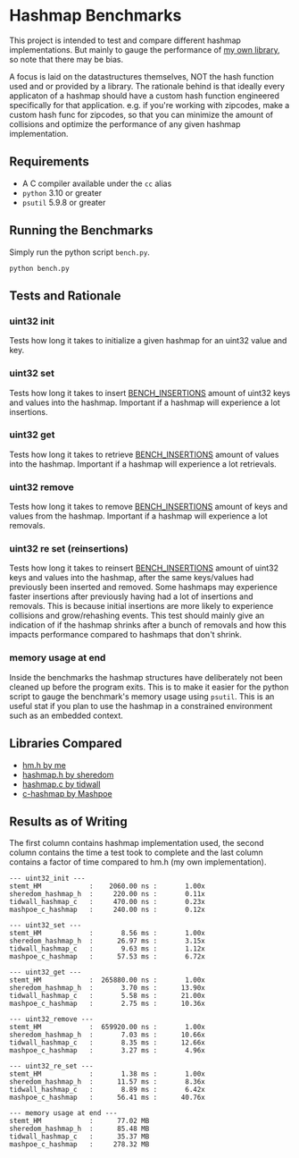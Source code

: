 # Hashmap Benchmarks

This project is intended to test and compare different hashmap implementations.
But mainly to gauge the performance of [my own library](https://github.com/Stemt/hm.h), so note that there may be bias.

A focus is laid on the datastructures themselves, NOT the hash function used and or provided by a library.
The rationale behind is that ideally every applicaton of a hashmap should have a custom hash function engineered specifically for that application.
e.g. if you're working with zipcodes, make a custom hash func for zipcodes, so that you can minimize the amount of collisions and optimize the performance of any given hashmap implementation.

## Requirements 

- A C compiler available under the `cc` alias
- `python` 3.10 or greater
- `psutil` 5.9.8 or greater

## Running the Benchmarks

Simply run the python script `bench.py`.
```
python bench.py
```

## Tests and Rationale

### uint32 init

Tests how long it takes to initialize a given hashmap for an uint32 value and key.

### uint32 set

Tests how long it takes to insert [BENCH_INSERTIONS](./src/bench_config.h) amount of uint32 keys and values into the hashmap.
Important if a hashmap will experience a lot insertions.

### uint32 get

Tests how long it takes to retrieve [BENCH_INSERTIONS](./src/bench_config.h) amount of values into the hashmap.
Important if a hashmap will experience a lot retrievals.

### uint32 remove

Tests how long it takes to remove [BENCH_INSERTIONS](./src/bench_config.h) amount of keys and values from the hashmap.
Important if a hashmap will experience a lot removals.

### uint32 re set (reinsertions)

Tests how long it takes to reinsert [BENCH_INSERTIONS](./src/bench_config.h) amount of uint32 keys and values into the hashmap, after the same keys/values had previously been inserted and removed.
Some hashmaps may experience faster insertions after previously having had a lot of insertions and removals.
This is because initial insertions are more likely to experience collisions and grow/rehashing events.
This test should mainly give an indication of if the hashmap shrinks after a bunch of removals and how this impacts performance compared to hashmaps that don't shrink.

### memory usage at end

Inside the benchmarks the hashmap structures have deliberately not been cleaned up before the program exits.
This is to make it easier for the python script to gauge the benchmark's memory usage using `psutil`.
This is an useful stat if you plan to use the hashmap in a constrained environment such as an embedded context.

## Libraries Compared

- [hm.h by me](https://github.com/Stemt/hm.h)
- [hashmap.h by sheredom](https://github.com/sheredom/hashmap.h)
- [hashmap.c by tidwall](https://github.com/tidwall/hashmap.c/blob/master/hashmap.c)
- [c-hashmap by Mashpoe](https://github.com/Mashpoe/c-hashmap)

## Results as of Writing

The first column contains hashmap implementation used, the second column contains the time a test took to complete and
the last column contains a factor of time compared to hm.h (my own implementation).

```
--- uint32_init ---
stemt_HM            :    2060.00 ns :       1.00x
sheredom_hashmap_h  :     220.00 ns :       0.11x
tidwall_hashmap_c   :     470.00 ns :       0.23x
mashpoe_c_hashmap   :     240.00 ns :       0.12x

--- uint32_set ---
stemt_HM            :       8.56 ms :       1.00x
sheredom_hashmap_h  :      26.97 ms :       3.15x
tidwall_hashmap_c   :       9.63 ms :       1.12x
mashpoe_c_hashmap   :      57.53 ms :       6.72x

--- uint32_get ---
stemt_HM            :  265880.00 ns :       1.00x
sheredom_hashmap_h  :       3.70 ms :      13.90x
tidwall_hashmap_c   :       5.58 ms :      21.00x
mashpoe_c_hashmap   :       2.75 ms :      10.36x

--- uint32_remove ---
stemt_HM            :  659920.00 ns :       1.00x
sheredom_hashmap_h  :       7.03 ms :      10.66x
tidwall_hashmap_c   :       8.35 ms :      12.66x
mashpoe_c_hashmap   :       3.27 ms :       4.96x

--- uint32_re_set ---
stemt_HM            :       1.38 ms :       1.00x
sheredom_hashmap_h  :      11.57 ms :       8.36x
tidwall_hashmap_c   :       8.89 ms :       6.42x
mashpoe_c_hashmap   :      56.41 ms :      40.76x

--- memory usage at end ---
stemt_HM            :      77.02 MB
sheredom_hashmap_h  :      85.48 MB
tidwall_hashmap_c   :      35.37 MB
mashpoe_c_hashmap   :     278.32 MB
```
